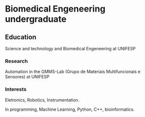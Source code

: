 # Biomedical Engeneering undergraduate

## Education
Science and technology and Biomedical Engeneering at UNIFESP

### Research
Automation in the GMMS-Lab (Grupo de Materiais Multifuncionais e Sensores) at UNIFESP

### Interests

Eletronics, Robotics, Instrumentation. 

In programming, Machine Learning, Python, C++, bioinformatics.


